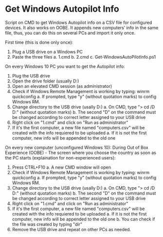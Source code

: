# Get Windows Autopilot Info
Script on CMD to get Windows Autopilot info on a CSV file for configured devices. It also works on OOBE.
It appends new computers' info in the same file, thus, you can do this on several PCs and import it only once.

First time (this is done only once):
1. Plug a USB drive on a Windows PC
2. Paste the three files
  a. 1.cmd
  b. 2.cmd
  c. Get-WindowsAutoPilotInfo.ps1
 
On every Windows 10 PC you want to get the Autopilot info:
1. Plug the USB drive
2. Open the drive folder (usually D:\)
3. Open an elevated CMD session (as administrator)
4. Check if Windows Remote Management is working by typing:
    winrm quickconfig
    a. If prompted, type "y" (without quotation marks) to config Windows RM.
5. Change directory to the USB drive (usally D:\)
    a. On CMD, type "> cd /D D:\" (without quotation marks)
    b. The second "D" on the command must be changed according to correct letter assigned to your USB drive
6. Right click on "1.cmd" and click on "Run as administrator"
7. If it's the first computer, a new file named "computers.csv" will be created with the info requiered to be uploaded
    a. If it is not the first computer, new info will be appended to the old one

On every new computer (unconfigured Windows 10):
During Out of Box Experience (OOBE) - The screen where you choose the country as soon as the PC starts (explaination for non-experienced users):
1. Press CTRL+F10
    a. A new CMD window will open
2. Check if Windows Remote Management is working by typing:
    winrm quickconfig
    a. If prompted, type "y" (without quotation marks) to config Windows RM.
3. Change directory to the USB drive (usally D:\)
    a. On CMD, type "> cd /D D:\" (without quotation marks)
    b. The second "D" on the command must be changed according to correct letter assigned to your USB drive
4. Right click on "1.cmd" and click on "Run as administrator"
5. If it's the first computer, a new file named "computers.csv" will be created with the info requiered to be uploaded
    a. If it is not the first computer, new info will be appended to the old one
    b. You can check if the file was created by typing "dir"
6. Remove the USB drive and repeat on other PCs as needed.
